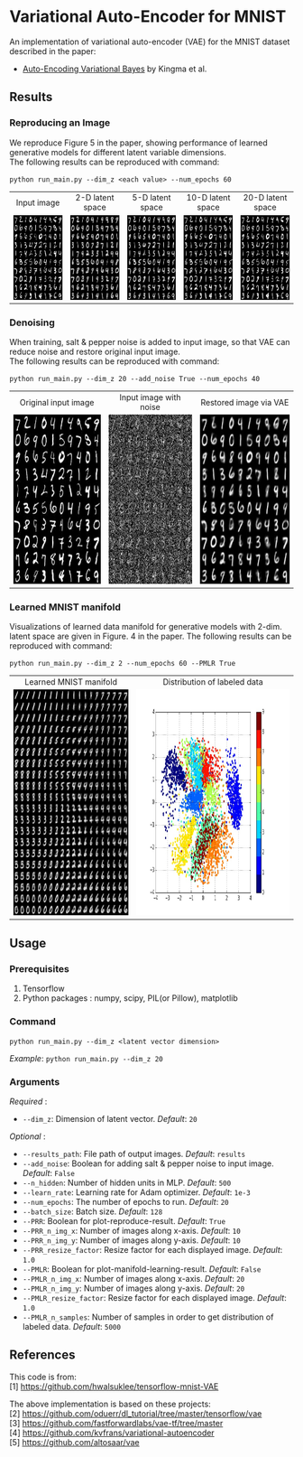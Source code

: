 # Variational Auto-Encoder for MNIST
An implementation of variational auto-encoder (VAE) for the MNIST dataset described in the paper:    
* [Auto-Encoding Variational Bayes](https://arxiv.org/pdf/1312.6114) by Kingma et al.

## Results
### Reproducing an Image
We reproduce Figure 5 in the paper, showing performance of learned generative models for different latent variable dimensions.   
The following results can be reproduced with command:  
```
python run_main.py --dim_z <each value> --num_epochs 60
``` 

<table align='center'>
<tr align='center'>
<td> Input image </td>
<td> 2-D latent space </td>
<td> 5-D latent space </td>
<td> 10-D latent space </td>
<td> 20-D latent space </td>
</tr>
<tr>
<td><img src = 'README_figs/input.jpg' height = '150px'>
<td><img src = 'README_figs/dim_z_2.jpg' height = '150px'>
<td><img src = 'README_figs/dim_z_5.jpg' height = '150px'>
<td><img src = 'README_figs/dim_z_10.jpg' height = '150px'>
<td><img src = 'README_figs/dim_z_20.jpg' height = '150px'>
</tr>
</table>

### Denoising

When training, salt & pepper noise is added to input image, so that VAE can reduce noise and restore original input image.  
The following results can be reproduced with command:  
```
python run_main.py --dim_z 20 --add_noise True --num_epochs 40
```
<table align='center'>
<tr align='center'>
<td> Original input image </td>
<td> Input image with noise </td>
<td> Restored image via VAE </td>
</tr>
<tr>
<td><img src = 'README_figs/input.jpg' height = '300px'>
<td><img src = 'README_figs/input_noise.jpg' height = '300px'>
<td><img src = 'README_figs/denoising.jpg' height = '300px'>
</tr>
</table>

### Learned MNIST manifold
Visualizations of learned data manifold for generative models with 2-dim. latent space are given in Figure. 4 in the paper. 
The following results can be reproduced with command:  
```
python run_main.py --dim_z 2 --num_epochs 60 --PMLR True
```
<table align='center'>
<tr align='center'>
<td> Learned MNIST manifold </td>
<td> Distribution of labeled data  </td>
</tr>
<tr>
<td><img src = 'README_figs/PMLR.jpg' height = '400px'>
<td><img src = 'README_figs/PMLR_map.jpg' height = '400px'>
</tr>
</table>

## Usage
### Prerequisites
1. Tensorflow
2. Python packages : numpy, scipy, PIL(or Pillow), matplotlib

### Command
```
python run_main.py --dim_z <latent vector dimension>
```
*Example*:
`python run_main.py --dim_z 20`

### Arguments
*Required* :  
* `--dim_z`: Dimension of latent vector. *Default*: `20`

*Optional* :  
* `--results_path`: File path of output images. *Default*: `results`
* `--add_noise`: Boolean for adding salt & pepper noise to input image. *Default*: `False`
* `--n_hidden`: Number of hidden units in MLP. *Default*: `500`
* `--learn_rate`: Learning rate for Adam optimizer. *Default*: `1e-3`
* `--num_epochs`: The number of epochs to run. *Default*: `20`
* `--batch_size`: Batch size. *Default*: `128`
* `--PRR`: Boolean for plot-reproduce-result. *Default*: `True`
* `--PRR_n_img_x`: Number of images along x-axis. *Default*: `10`
* `--PRR_n_img_y`: Number of images along y-axis. *Default*: `10`
* `--PRR_resize_factor`: Resize factor for each displayed image. *Default*: `1.0`
* `--PMLR`: Boolean for plot-manifold-learning-result. *Default*: `False`
* `--PMLR_n_img_x`: Number of images along x-axis. *Default*: `20`
* `--PMLR_n_img_y`: Number of images along y-axis. *Default*: `20`
* `--PMLR_resize_factor`: Resize factor for each displayed image. *Default*: `1.0`
* `--PMLR_n_samples`: Number of samples in order to get distribution of labeled data. *Default*: `5000`

## References
This code is from:  
[1] https://github.com/hwalsuklee/tensorflow-mnist-VAE  

The above implementation is based on these projects:  
[2] https://github.com/oduerr/dl_tutorial/tree/master/tensorflow/vae  
[3] https://github.com/fastforwardlabs/vae-tf/tree/master  
[4] https://github.com/kvfrans/variational-autoencoder  
[5] https://github.com/altosaar/vae


